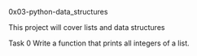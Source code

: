 0x03-python-data_structures

This project will cover lists and data structures

Task 0 Write a function that prints all integers of a list.


